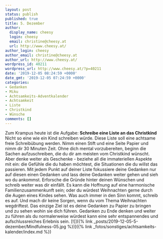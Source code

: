 ```yaml
---
layout: post
status: publish
published: true
title: 5. Dezember
author:
  display_name: cheesy
  login: cheesy
  email: christine@cheesy.at
  url: http://www.cheesy.at/
author_login: cheesy
author_email: christine@cheesy.at
author_url: http://www.cheesy.at/
wordpress_id: 40211
wordpress_url: http://www.cheesy.at/?p=40211
date: '2019-12-05 08:24:59 +0000'
date_gmt: '2019-12-05 07:24:59 +0000'
categories:
- Gedanken
- Miku
- Achtsamkeits-Adventkalender
- Achtsamkeit
- Liste
- Christkind
- Wünsche
comments: []
---
```

Zum Krampus heute ist die Aufgabe:
**Schreibe eine Liste an das Christkind**
Nicht so eine wie ein Kind schreiben würde. Diese Liste soll eine achtsame freie Schreibübung werden. Nimm einen Stift und eine Seite Papier und nimm dir 30 Minuten Zeit.
Ohne dich mental vorzubereiten, beginn die Sachen aufzuschreiben, die du dir am meisten vom Christkind wünscht. Aber denke weiter als Geschenke - beziehe all die immateriellen Aspekte mit ein: die Gefühle die du haben möchtest, die Situationen die du willst das passieren.
Mit jedem Punkt auf deiner Liste fokussiere deine Gedanken nur auf diesen einen Gedanken und lass deine Gedanken weiter gehen und sieh wo du ankommst. Erforsche die Gründe hinter deinen Wünschen und schreib weiter was dir einfällt.
Es kann die Hoffnung auf eine harmonische Familienzusammenkunft sein; oder du würdest Weihnachten gerne durch die Augen eines Kindes sehen. Was auch immer in den Sinn kommt, schreib es auf.
Und mach dir keine Sorgen, wenn du vom Thema Weihnachten wegdriftest. Das einzige Ziel ist es deine Gedanken zu Papier zu bringen und zu sehen wohin sie dich führen.
Gedanken zu Ende denken und weiter zu führen als du normalerweise würdest kann eine sehr entspannendes und aufschlussreiches Erlebnis sein.
[![]({% link _posts/2019-12-05-5-dezember/Mindfulness-05.jpg %})]({% link _fotos/sonstiges/achtsamkeits-kalender/index.md %})
